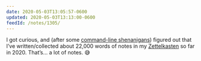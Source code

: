 ```yaml
---
date: 2020-05-03T13:05:57-0600
updated: 2020-05-03T13:13:00-0600
feedId: /notes/1305/
---
```


I got curious, and (after some [command-line shenanigans]) figured out that I’ve written/collected about 22,000 words of notes in my [Zettelkasten] so far in 2020. That’s… a lot of notes. 😅

[command-line shenanigans]: https://v5.chriskrycho.com/journal/find-grep-xargs-newlines-null/
[Zettelkasten]: https://v5.chriskrycho.com/topics/zettelkasten/